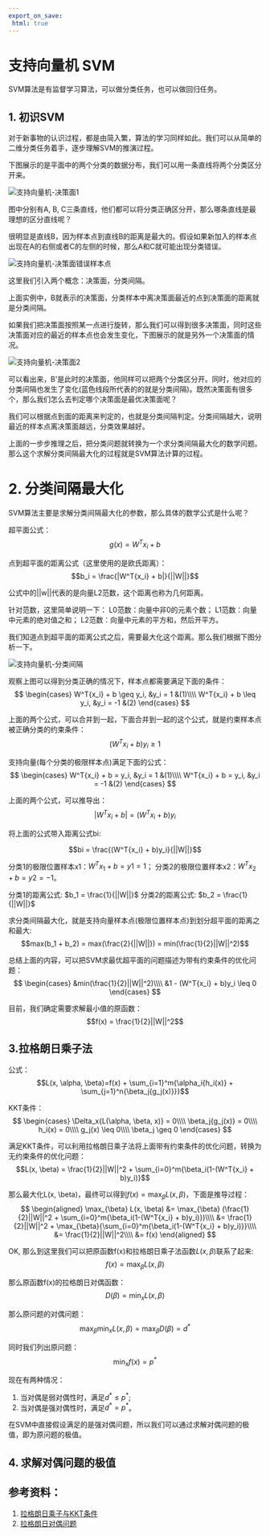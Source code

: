 ```yaml
---
export_on_save:
 html: true
---
```


# 支持向量机 SVM

SVM算法是有监督学习算法，可以做分类任务，也可以做回归任务。

## 1. 初识SVM

对于新事物的认识过程，都是由简入繁，算法的学习同样如此。我们可以从简单的二维分类任务着手，逐步理解SVM的推演过程。

下图展示的是平面中的两个分类的数据分布，我们可以用一条直线将两个分类区分开来。

![支持向量机-决策面1](images/支持向量机-决策面1.png)

图中分别有A, B, C三条直线，他们都可以将分类正确区分开，那么哪条直线是最理想的区分直线呢？

很明显是直线B，因为样本点到直线B的距离是最大的。假设如果新加入的样本点出现在A的右侧或者C的左侧的时候，那么A和C就可能出现分类错误。

![支持向量机-决策面错误样本点](images/支持向量机-决策面错误样本点.png)

这里我们引入两个概念：决策面，分类间隔。

上面实例中，B就表示的决策面，分类样本中离决策面最近的点到决策面的距离就是分类间隔。

如果我们把决策面按照某一点进行旋转，那么我们可以得到很多决策面，同时这些决策面对应的最近的样本点也会发生变化，下图展示的就是另外一个决策面的情况。

![支持向量机-决策面2](images/支持向量机-决策面2.png)

可以看出来，B'是此时的决策面，他同样可以把两个分类区分开。同时，他对应的分类间隔也发生了变化(蓝色线段所代表的的就是分类间隔)。既然决策面有很多个，那么我们怎么去判定哪个决策面是最优决策面呢？

我们可以根据点到面的距离来判定的，也就是分类间隔判定。分类间隔越大，说明最近的样本点离决策面越远，分类效果越好。

上面的一步步推理之后，把分类问题就转换为一个求分类间隔最大化的数学问题。那么这个求解分类间隔最大化的过程就是SVM算法计算的过程。

# 2. 分类间隔最大化

SVM算法主要是求解分类间隔最大化的参数，那么具体的数学公式是什么呢？

超平面公式：
$$g(x) = W^T{x_i} + b$$

点到超平面的距离公式（这里使用的是欧氏距离）：
$$b_i = \frac{|W^T{x_i} + b|}{||W||}$$

公式中的||w||代表的是向量L2范数，这个距离也称为几何距离。

针对范数，这里简单说明一下：
L0范数：向量中非0的元素个数；
L1范数：向量中元素的绝对值之和；
L2范数：向量中元素的平方和，然后开平方。

我们知道点到超平面的距离公式之后，需要最大化这个距离。那么我们根据下图分析一下。

![支持向量机-分类间隔](images/支持向量机-分类间隔.png)

观察上图可以得到分类正确的情况下，样本点都需要满足下面的条件：
$$
\begin{cases}
W^T{x_i} + b \geq y_i, &y_i = 1 &(1)\\\\
W^T{x_i} + b \leq y_i, &y_i = -1 &(2)
\end{cases}
$$

上面的两个公式，可以合并到一起，下面合并到一起的这个公式，就是约束样本点被正确分类的约束条件：
$$(W^T{x_i} + b)y_i \geq 1$$

支持向量(每个分类的极限样本点)满足下面的公式：
$$
\begin{cases}
W^T{x_i} + b = y_i, &y_i = 1 &(1)\\\\
W^T{x_i} + b = y_i, &y_i = -1 &(2)
\end{cases}
$$

上面的两个公式，可以推导出：
$$|W^T{x_i} + b| = (W^T{x_i} + b)y_i$$

将上面的公式带入距离公式bi:

$$bi = \frac{(W^T{x_i} + b)y_i}{||W||}$$

分类1的极限位置样本x1：$W^T{x_1} + b = y1 = 1$；
分类2的极限位置样本x2：$W^T{x_2} + b = y2 = -1$。

分类1的距离公式: $b_1 = \frac{1}{||W||}$
分类2的距离公式: $b_2 = \frac{1}{||W||}$

求分类间隔最大化，就是支持向量样本点(极限位置样本点)到划分超平面的距离之和最大:
$$max(b_1 + b_2) = max(\frac{2}{||W||}) = min(\frac{1}{2}||W||^2)$$

总结上面的内容，可以把SVM求最优超平面的问题描述为带有约束条件的优化问题：
$$
\begin{cases}
&min(\frac{1}{2}||W||^2)\\\\
&1 - (W^T{x_i} + b)y_i \leq 0
\end{cases}
$$

目前，我们确定需要求解最小值的原函数：
$$f(x) = \frac{1}{2}||W||^2$$

## 3.拉格朗日乘子法

公式：
$$L(x, \alpha, \beta)=f(x) + \sum_{i=1}^m{\alpha_i{h_i(x)} + \sum_{j=1}^n{\beta_j{g_j(x)}}}$$

KKT条件：
$$
\begin{cases}
\Delta_x{L(\alpha, \beta, x)} = 0\\\\
\beta_j{g_j(x)} = 0\\\\
h_i(x) = 0\\\\
g_j(x) \leq 0\\\\
\beta_j \geq 0
\end{cases}
$$

满足KKT条件，可以利用拉格朗日乘子法将上面带有约束条件的优化问题，转换为无约束条件的优化问题：
$$L(x, \beta) = \frac{1}{2}||W||^2 + \sum_{i=0}^m{\beta_i(1-(W^T{x_i} + b)y_i)}$$

那么最大化L(x, \beta)，最终可以得到$f(x) = \max_{\beta} L(x, \beta)$，下面是推导过程：
$$
\begin{aligned}
\max_{\beta} L(x, \beta) &= \max_{\beta} (\frac{1}{2}||W||^2 + \sum_{i=0}^m{\beta_i(1-(W^T{x_i} + b)y_i)})\\\\
&= \frac{1}{2}||W||^2 + \max_{\beta}{\sum_{i=0}^m{\beta_i(1-(W^T{x_i} + b)y_i)}}\\\\
&= \frac{1}{2}||W||^2\\\\
&= f(x)
\end{aligned}
$$

OK, 那么到这里我们可以把原函数f(x)和拉格朗日乘子法函数$L(x, \beta)$联系了起来:
$$f(x) = \max_{\beta} L(x, \beta)$$

那么原函数f(x)的拉格朗日对偶函数：
$$D(\beta) = \min_{x} L(x, \beta)$$

那么原问题的对偶问题：
$$\max_{\beta}{\min_x{L(x, \beta)}} = \max_{\beta}{D(\beta)}=d^*$$

同时我们列出原问题：
$$\min_x{f(x)} = p^*$$

现在有两种情况：
1. 当对偶是弱对偶性时，满足$d^* \leq p^*$;
2. 当对偶是强对偶性时，满足$d^* = p^*$。

在SVM中直接假设满足的是强对偶问题，所以我们可以通过求解对偶问题的极值，即为原问题的极值。

## 4. 求解对偶问题的极值


## 参考资料：
1. [拉格朗日乘子与KKT条件](https://www.cnblogs.com/ooon/p/5721119.html)
2. [拉格朗日对偶问题](https://www.cnblogs.com/ooon/p/5723725.html)